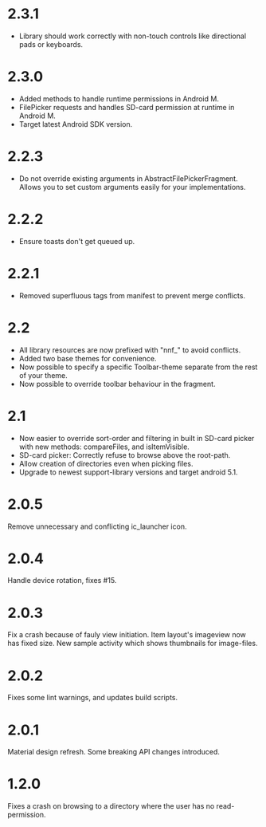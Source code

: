 # 2.3.1
- Library should work correctly with non-touch controls like directional pads
  or keyboards.

# 2.3.0
- Added methods to handle runtime permissions in Android M.
- FilePicker requests and handles SD-card permission at runtime in Android M.
- Target latest Android SDK version.

# 2.2.3
- Do not override existing arguments in AbstractFilePickerFragment. Allows you
  to set custom arguments easily for your implementations.

# 2.2.2
- Ensure toasts don't get queued up.

# 2.2.1
- Removed superfluous tags from manifest to prevent merge conflicts.

# 2.2
- All library resources are now prefixed with "nnf_" to avoid conflicts.
- Added two base themes for convenience.
- Now possible to specify a specific Toolbar-theme separate from the rest
  of your theme.
- Now possible to override toolbar behaviour in the fragment.

# 2.1

- Now easier to override sort-order and filtering in built in SD-card picker
  with new methods: compareFiles, and isItemVisible.
- SD-card picker: Correctly refuse to browse above the root-path.
- Allow creation of directories even when picking files.
- Upgrade to newest support-library versions and target android 5.1.

# 2.0.5
Remove unnecessary and conflicting ic_launcher icon.

# 2.0.4
Handle device rotation, fixes #15.

# 2.0.3
Fix a crash because of fauly view initiation.
Item layout's imageview now has fixed size.
New sample activity which shows thumbnails for image-files.

# 2.0.2
Fixes some lint warnings, and updates build scripts.

# 2.0.1
Material design refresh. Some breaking API changes introduced.

# 1.2.0
Fixes a crash on browsing to a directory where the user has no read-permission.
